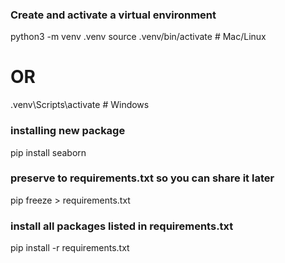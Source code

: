 ### Create and activate a virtual environment
python3 -m venv .venv
source .venv/bin/activate  # Mac/Linux
# OR
.venv\Scripts\activate      # Windows


### installing new package
pip install seaborn

### preserve to requirements.txt so you can share it later
pip freeze > requirements.txt

### install all packages listed in requirements.txt
pip install -r requirements.txt
